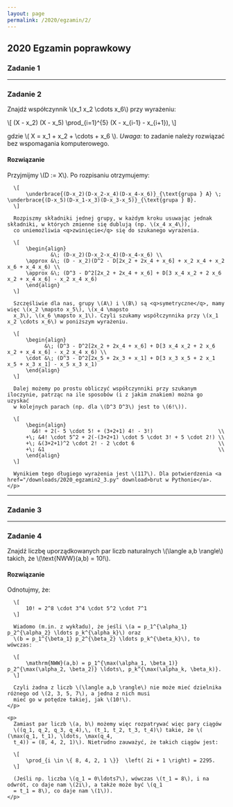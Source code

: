 ```yaml
---
layout: page
permalink: /2020/egzamin/2/
---
```


## 2020 Egzamin poprawkowy

### Zadanie 1

---

### Zadanie 2

Znajdź współczynnik \\(x_1 x_2 \cdots x_6\\) przy wyrażeniu:

\\[
    (X - x_2) (X - x_5) \prod_{i=1}^{5} (X - x_{i-1} - x_{i+1}),
\\]

gdzie \\( X = x_1 + x_2 + \cdots + x_6 \\). *Uwaga:* to zadanie należy rozwiązać bez wspomagania komputerowego.

<div data-collapse>
  <h4 class="collapsible">Rozwiązanie</h4>
  <div class="solution">
    <p>
      Przyjmijmy \(D := X\). Po rozpisaniu otrzymujemy:

      \[
          \underbrace{(D-x_2)(D-x_2-x_4)(D-x_4-x_6)}_{\text{grupa } A} \; \underbrace{(D-x_5)(D-x_1-x_3)(D-x_3-x_5)}_{\text{grupa } B}.
      \]

      Rozpiszmy składniki jednej grupy, w każdym kroku usuwając jednak składniki, w których zmienne się dublują (np. \(x_4 x_4\)),
      co uniemożliwia <q>zwinięcie</q> się do szukanego wyrażenia.

      \[
          \begin{align}
                  &\; (D-x_2)(D-x_2-x_4)(D-x_4-x_6) \\
          \approx &\; (D - x_2)(D^2 - D[2x_2 + 2x_4 + x_6] + x_2 x_4 + x_2 x_6 + x_4 x_6) \\
          \approx &\; (D^3 - D^2[2x_2 + 2x_4 + x_6] + D[3 x_4 x_2 + 2 x_6 x_2 + x_4 x_6] - x_2 x_4 x_6)
          \end{align}
      \]

      Szczęśliwie dla nas, grupy \(A\) i \(B\) są <q>symetryczne</q>, mamy więc \(x_2 \mapsto x_5\), \(x_4 \mapsto
      x_3\), \(x_6 \mapsto x_1\). Czyli szukamy współczynnika przy \(x_1 x_2 \cdots x_6\) w poniższym wyrażeniu.

      \[
          \begin{align}
                &\; (D^3 - D^2[2x_2 + 2x_4 + x_6] + D[3 x_4 x_2 + 2 x_6 x_2 + x_4 x_6] - x_2 x_4 x_6) \\
          \cdot &\; (D^3 - D^2[2x_5 + 2x_3 + x_1] + D[3 x_3 x_5 + 2 x_1 x_5 + x_3 x_1] - x_5 x_3 x_1)
          \end{align}
      \]

      Dalej możemy po prostu obliczyć współczynniki przy szukanym iloczynie, patrząc na ile sposobów (i z jakim znakiem) można go uzyskać
      w kolejnych parach (np. dla \(D^3 D^3\) jest to \(6!\)).

      \[
          \begin{align}
            &6! + 2(- 5 \cdot 5! + (3+2+1) 4! - 3!)                     \\
          +\; &4! \cdot 5^2 + 2(-(3+2+1) \cdot 5 \cdot 3! + 5 \cdot 2!) \\
          +\; &(3+2+1)^2 \cdot 2! - 2 \cdot 6                           \\
          +\; &1                                                        \\
          \end{align}
      \]

      Wynikiem tego długiego wyrażenia jest \(117\). Dla potwierdzenia <a href="/downloads/2020_egzamin2_3.py" download>brut w Pythonie</a>.
    </p>
  </div>
</div>

---

### Zadanie 3

---

### Zadanie 4


Znajdź liczbę uporządkowanych par liczb naturalnych \\(\langle a,b \rangle\\) takich, że \\(\text{NWW}(a,b) = 10!\\).

<div data-collapse>
  <h4 class="collapsible">Rozwiązanie</h4>
  <div class="solution">
    <p>
      Odnotujmy, że:

      \[
          10! = 2^8 \cdot 3^4 \cdot 5^2 \cdot 7^1
      \]

      Wiadomo (m.in. z wykładu), że jeśli \(a = p_1^{\alpha_1} p_2^{\alpha_2} \ldots p_k^{\alpha_k}\) oraz
      \(b = p_1^{\beta_1} p_2^{\beta_2} \ldots p_k^{\beta_k}\), to wówczas:

      \[
          \mathrm{NWW}(a,b) = p_1^{\max(\alpha_1, \beta_1)} p_2^{\max(\alpha_2, \beta_2)} \ldots\, p_k^{\max(\alpha_k, \beta_k)}.
      \]

      Czyli żadna z liczb \(\langle a,b \rangle\) nie może mieć dzielnika różnego od \(2, 3, 5, 7\), a jedna z nich musi
      mieć go w potędze takiej, jak \(10!\).
    </p>

    <p>
      Zamiast par liczb \(a, b\) możemy więc rozpatrywać więc pary ciągów
      \((q_1, q_2, q_3, q_4),\, (t_1, t_2, t_3, t_4)\) takie, że \( (\max(q_1, t_1), \ldots, \max(q_4,
      t_4)) = (8, 4, 2, 1)\). Nietrudno zauważyć, że takich ciągów jest:

      \[
          \prod_{i \in \{ 8, 4, 2, 1 \}}  \left( 2i + 1 \right) = 2295.
      \]

      (Jeśli np. liczba \(q_1 = 0\ldots7\), wówczas \(t_1 = 8\), i na odwrót, co daje nam \(2i\), a także może być \(q_1
      = t_1 = 8\), co daje nam \(1\)).
    </p>
  </div>
</div>
